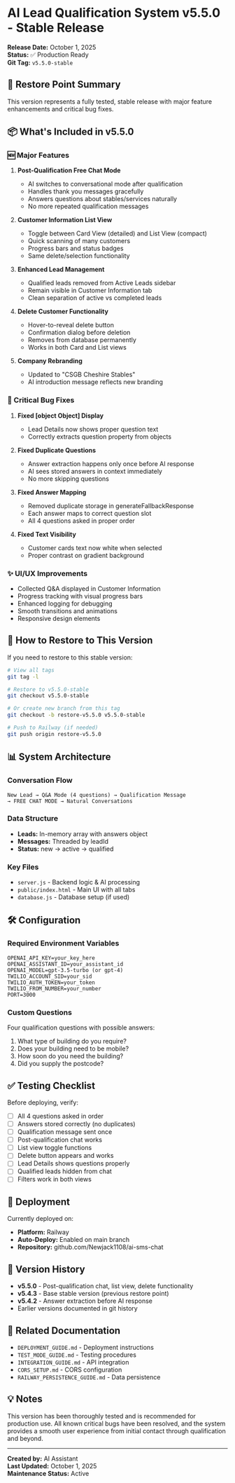 # AI Lead Qualification System v5.5.0 - Stable Release

**Release Date:** October 1, 2025  
**Status:** ✅ Production Ready  
**Git Tag:** `v5.5.0-stable`

## 🎯 Restore Point Summary

This version represents a fully tested, stable release with major feature enhancements and critical bug fixes.

## 📦 What's Included in v5.5.0

### 🆕 Major Features

1. **Post-Qualification Free Chat Mode**
   - AI switches to conversational mode after qualification
   - Handles thank you messages gracefully
   - Answers questions about stables/services naturally
   - No more repeated qualification messages

2. **Customer Information List View**
   - Toggle between Card View (detailed) and List View (compact)
   - Quick scanning of many customers
   - Progress bars and status badges
   - Same delete/selection functionality

3. **Enhanced Lead Management**
   - Qualified leads removed from Active Leads sidebar
   - Remain visible in Customer Information tab
   - Clean separation of active vs completed leads

4. **Delete Customer Functionality**
   - Hover-to-reveal delete button
   - Confirmation dialog before deletion
   - Removes from database permanently
   - Works in both Card and List views

5. **Company Rebranding**
   - Updated to "CSGB Cheshire Stables"
   - AI introduction message reflects new branding

### 🐛 Critical Bug Fixes

1. **Fixed [object Object] Display**
   - Lead Details now shows proper question text
   - Correctly extracts question property from objects

2. **Fixed Duplicate Questions**
   - Answer extraction happens only once before AI response
   - AI sees stored answers in context immediately
   - No more skipping questions

3. **Fixed Answer Mapping**
   - Removed duplicate storage in generateFallbackResponse
   - Each answer maps to correct question slot
   - All 4 questions asked in proper order

4. **Fixed Text Visibility**
   - Customer cards text now white when selected
   - Proper contrast on gradient background

### ✨ UI/UX Improvements

- Collected Q&A displayed in Customer Information
- Progress tracking with visual progress bars
- Enhanced logging for debugging
- Smooth transitions and animations
- Responsive design elements

## 🔄 How to Restore to This Version

If you need to restore to this stable version:

```bash
# View all tags
git tag -l

# Restore to v5.5.0-stable
git checkout v5.5.0-stable

# Or create new branch from this tag
git checkout -b restore-v5.5.0 v5.5.0-stable

# Push to Railway (if needed)
git push origin restore-v5.5.0
```

## 📊 System Architecture

### Conversation Flow
```
New Lead → Q&A Mode (4 questions) → Qualification Message 
→ FREE CHAT MODE → Natural Conversations
```

### Data Structure
- **Leads:** In-memory array with answers object
- **Messages:** Threaded by leadId
- **Status:** new → active → qualified

### Key Files
- `server.js` - Backend logic & AI processing
- `public/index.html` - Main UI with all tabs
- `database.js` - Database setup (if used)

## 🛠️ Configuration

### Required Environment Variables
```
OPENAI_API_KEY=your_key_here
OPENAI_ASSISTANT_ID=your_assistant_id
OPENAI_MODEL=gpt-3.5-turbo (or gpt-4)
TWILIO_ACCOUNT_SID=your_sid
TWILIO_AUTH_TOKEN=your_token
TWILIO_FROM_NUMBER=your_number
PORT=3000
```

### Custom Questions
Four qualification questions with possible answers:
1. What type of building do you require?
2. Does your building need to be mobile?
3. How soon do you need the building?
4. Did you supply the postcode?

## ✅ Testing Checklist

Before deploying, verify:
- [ ] All 4 questions asked in order
- [ ] Answers stored correctly (no duplicates)
- [ ] Qualification message sent once
- [ ] Post-qualification chat works
- [ ] List view toggle functions
- [ ] Delete button appears and works
- [ ] Lead Details shows questions properly
- [ ] Qualified leads hidden from chat
- [ ] Filters work in both views

## 🚀 Deployment

Currently deployed on:
- **Platform:** Railway
- **Auto-Deploy:** Enabled on main branch
- **Repository:** github.com/Newjack1108/ai-sms-chat

## 📝 Version History

- **v5.5.0** - Post-qualification chat, list view, delete functionality
- **v5.4.3** - Base stable version (previous restore point)
- **v5.4.2** - Answer extraction before AI response
- Earlier versions documented in git history

## 🔗 Related Documentation

- `DEPLOYMENT_GUIDE.md` - Deployment instructions
- `TEST_MODE_GUIDE.md` - Testing procedures
- `INTEGRATION_GUIDE.md` - API integration
- `CORS_SETUP.md` - CORS configuration
- `RAILWAY_PERSISTENCE_GUIDE.md` - Data persistence

## 💡 Notes

This version has been thoroughly tested and is recommended for production use. All known critical bugs have been resolved, and the system provides a smooth user experience from initial contact through qualification and beyond.

---

**Created by:** AI Assistant  
**Last Updated:** October 1, 2025  
**Maintenance Status:** Active

